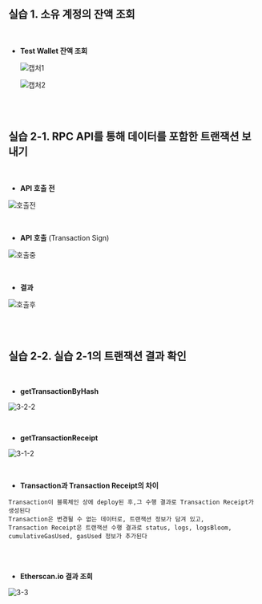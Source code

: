 ## 실습 1. 소유 계정의 잔액 조회

<br>

- **Test Wallet 잔액 조회**

  ![캡처1](https://user-images.githubusercontent.com/97875998/186097442-19d65113-07d1-4811-9efe-361860ce5765.PNG)




  ![캡처2](https://user-images.githubusercontent.com/97875998/186097492-a57364ae-8fee-440e-a8fe-939ea4acf7e6.PNG)


<br>

<br>

## 실습  2-1. RPC API를 통해 데이터를 포함한 트랜잭션 보내기

<br>

  - **API 호출 전**
 
  ![호출전](https://user-images.githubusercontent.com/97875998/186097528-a9d074b8-7a2e-40a4-a505-bceeb2227aac.PNG)

  <br>

  - **API 호출** (Transaction Sign)


![호출중](https://user-images.githubusercontent.com/97875998/186097560-a45f8e27-431a-4180-97a9-5713d379e6ad.PNG)

<br>

  - **결과**


![호출후](https://user-images.githubusercontent.com/97875998/186097620-2db6787d-b6f2-4346-a000-21630c43badc.PNG)



<br>

<br>

## 실습  2-2. 실습 2-1의 트랜잭션 결과 확인

<br>

  - **getTransactionByHash**


![3-2-2](https://user-images.githubusercontent.com/97875998/186097734-ab95016b-6654-4a59-b08b-7e2219cdeb9e.PNG)


  <br>

  - **getTransactionReceipt**

![3-1-2](https://user-images.githubusercontent.com/97875998/186097699-d8a5277c-21ab-4ca5-8236-b19b80b57355.PNG)



<br>

- **Transaction과 Transaction Receipt의 차이**

```
Transaction이 블록체인 상에 deploy된 후,그 수행 결과로 Transaction Receipt가 생성된다
Transaction은 변경될 수 없는 데이터로, 트랜잭션 정보가 담겨 있고,
Transaction Receipt은 트랜잭션 수행 결과로 status, logs, logsBloom, cumulativeGasUsed, gasUsed 정보가 추가된다
```

<br>

<br>



- **Etherscan.io 결과 조회**


![3-3](https://user-images.githubusercontent.com/97875998/186097752-a72a5bd2-0cd1-4463-b4a3-950c93835c3f.PNG)

